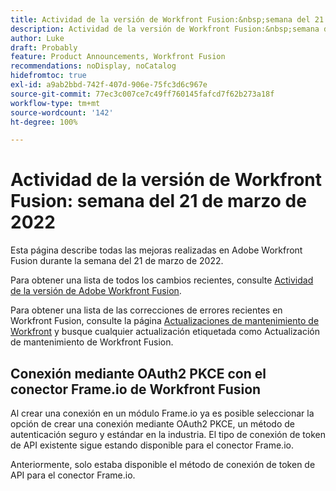 ```yaml
---
title: Actividad de la versión de Workfront Fusion:&nbsp;semana del 21 de marzo de 2022
description: Actividad de la versión de Workfront Fusion:&nbsp;semana del 21 de marzo de 2022
author: Luke
draft: Probably
feature: Product Announcements, Workfront Fusion
recommendations: noDisplay, noCatalog
hidefromtoc: true
exl-id: a9ab2bbd-742f-407d-906e-75fc3d6c967e
source-git-commit: 77ec3c007ce7c49ff760145fafcd7f62b273a18f
workflow-type: tm+mt
source-wordcount: '142'
ht-degree: 100%

---
```


# Actividad de la versión de Workfront Fusion: semana del 21 de marzo de 2022

Esta página describe todas las mejoras realizadas en Adobe Workfront Fusion durante la semana del 21 de marzo de 2022.

Para obtener una lista de todos los cambios recientes, consulte [Actividad de la versión de Adobe Workfront Fusion](/help/workfront-fusion/fusion-product-releases/fusion-release-activity.md).

Para obtener una lista de las correcciones de errores recientes en Workfront Fusion, consulte la página [Actualizaciones de mantenimiento de Workfront](https://experienceleague.adobe.com/docs/workfront-known-issues/releases/current-updates.html?lang=es) y busque cualquier actualización etiquetada como Actualización de mantenimiento de Workfront Fusion.

## Conexión mediante OAuth2 PKCE con el conector Frame.io de Workfront Fusion

Al crear una conexión en un módulo Frame.io ya es posible seleccionar la opción de crear una conexión mediante OAuth2 PKCE, un método de autenticación seguro y estándar en la industria. El tipo de conexión de token de API existente sigue estando disponible para el conector Frame.io.

Anteriormente, solo estaba disponible el método de conexión de token de API para el conector Frame.io.
